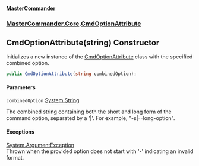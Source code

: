 #### [MasterCommander](MasterCommander.md 'MasterCommander')
### [MasterCommander.Core](MasterCommander.Core.md 'MasterCommander.Core').[CmdOptionAttribute](CmdOptionAttribute.md 'MasterCommander.Core.CmdOptionAttribute')

## CmdOptionAttribute(string) Constructor

Initializes a new instance of the [CmdOptionAttribute](CmdOptionAttribute.md 'MasterCommander.Core.CmdOptionAttribute') class with the specified combined option.

```csharp
public CmdOptionAttribute(string combinedOption);
```
#### Parameters

<a name='MasterCommander.Core.CmdOptionAttribute.CmdOptionAttribute(string).combinedOption'></a>

`combinedOption` [System.String](https://docs.microsoft.com/en-us/dotnet/api/System.String 'System.String')

The combined string containing both the short and long form of the command option, separated by a '|'. For example, "-s|--long-option".

#### Exceptions

[System.ArgumentException](https://docs.microsoft.com/en-us/dotnet/api/System.ArgumentException 'System.ArgumentException')  
Thrown when the provided option does not start with '-' indicating an invalid format.
